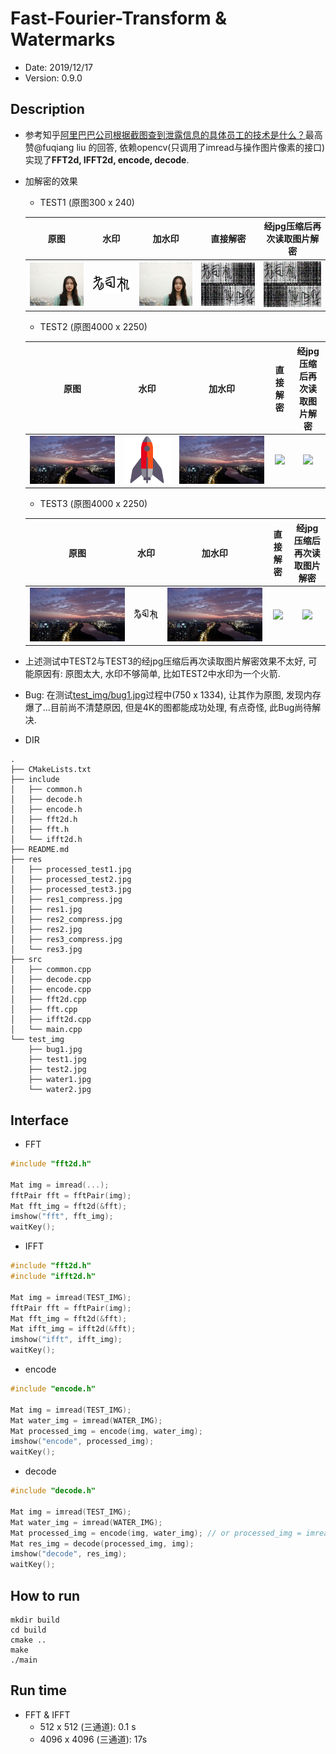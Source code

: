 # Fast-Fourier-Transform & Watermarks

- Date: 2019/12/17
- Version: 0.9.0

## Description

- 参考知乎[阿里巴巴公司根据截图查到泄露信息的具体员工的技术是什么？](https://www.zhihu.com/question/50735753/answer/122593277)最高赞@fuqiang liu 的回答, 依赖opencv(只调用了imread与操作图片像素的接口)实现了**FFT2d, IFFT2d, encode, decode**.   

- 加解密的效果  
    - TEST1 (原图300 x 240)  

    | 原图| 水印| 加水印| 直接解密| 经jpg压缩后再次读取图片解密|
    |:-:|:-:|:-:|:-:|:-:|
    | ![](test_img/test1.jpg)| ![](test_img/water1.jpg)| ![](res/processed_test1.jpg)| ![](res/res1.jpg)| ![](res/res1_compress.jpg)|
    
    - TEST2 (原图4000 x 2250)  

    | 原图| 水印| 加水印| 直接解密| 经jpg压缩后再次读取图片解密|
    |:-:|:-:|:-:|:-:|:-:|
    | ![](test_img/test2.jpg)| ![](test_img/water2.jpg)| ![](res/processed_test2.jpg)| ![](res/res2.jpg)| ![](res/res2_compress.jpg)|

    - TEST3 (原图4000 x 2250)

    | 原图| 水印| 加水印| 直接解密| 经jpg压缩后再次读取图片解密|
    |:-:|:-:|:-:|:-:|:-:|
    | ![](test_img/test2.jpg)| ![](test_img/water1.jpg)| ![](res/processed_test3.jpg)| ![](res/res3.jpg)| ![](res/res3_compress.jpg)|

- 上述测试中TEST2与TEST3的经jpg压缩后再次读取图片解密效果不太好, 可能原因有: 原图太大, 水印不够简单, 比如TEST2中水印为一个火箭.  

- Bug: 在测试[test_img/bug1.jpg](test_img/bug1.jpg)过程中(750 x 1334), 让其作为原图, 发现内存爆了...目前尚不清楚原因, 但是4K的图都能成功处理, 有点奇怪, 此Bug尚待解决.

- DIR
```
.
├── CMakeLists.txt
├── include
│   ├── common.h
│   ├── decode.h
│   ├── encode.h
│   ├── fft2d.h
│   ├── fft.h
│   └── ifft2d.h
├── README.md
├── res
│   ├── processed_test1.jpg
│   ├── processed_test2.jpg
│   ├── processed_test3.jpg
│   ├── res1_compress.jpg
│   ├── res1.jpg
│   ├── res2_compress.jpg
│   ├── res2.jpg
│   ├── res3_compress.jpg
│   └── res3.jpg
├── src
│   ├── common.cpp
│   ├── decode.cpp
│   ├── encode.cpp
│   ├── fft2d.cpp
│   ├── fft.cpp
│   ├── ifft2d.cpp
│   └── main.cpp
└── test_img
    ├── bug1.jpg
    ├── test1.jpg
    ├── test2.jpg
    ├── water1.jpg
    └── water2.jpg
```

## Interface

- FFT
```CPP
#include "fft2d.h"

Mat img = imread(...);
fftPair fft = fftPair(img);
Mat fft_img = fft2d(&fft);
imshow("fft", fft_img);
waitKey();
```

- IFFT
```cpp
#include "fft2d.h"
#include "ifft2d.h"

Mat img = imread(TEST_IMG);
fftPair fft = fftPair(img);
Mat fft_img = fft2d(&fft);
Mat ifft_img = ifft2d(&fft);
imshow("ifft", ifft_img);
waitKey();
```

- encode
```cpp
#include "encode.h"

Mat img = imread(TEST_IMG);
Mat water_img = imread(WATER_IMG);
Mat processed_img = encode(img, water_img);
imshow("encode", processed_img);
waitKey();
```

- decode
```cpp
#include "decode.h"

Mat img = imread(TEST_IMG);
Mat water_img = imread(WATER_IMG);
Mat processed_img = encode(img, water_img); // or processed_img = imread(".jpg or .png");
Mat res_img = decode(processed_img, img);
imshow("decode", res_img);
waitKey();
```

## How to run
```shell
mkdir build
cd build
cmake ..
make
./main
```

## Run time

- FFT & IFFT
    - 512 x 512 (三通道): 0.1 s
    - 4096 x 4096 (三通道): 17s

